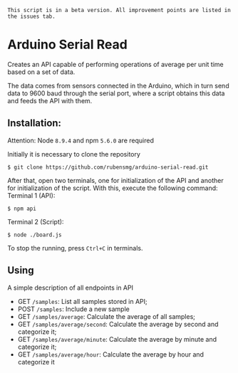 ```
This script is in a beta version. All improvement points are listed in the issues tab.
```

# Arduino Serial Read
Creates an API capable of performing operations of average per unit time based on a set of data.

The data comes from sensors connected in the Arduino, which in turn send data to 9600 baud through the serial port, where a script obtains this data and feeds the API with them.

## Installation:
Attention: Node `8.9.4` and npm `5.6.0` are required

Initially it is necessary to clone the repository
```
$ git clone https://github.com/rubensmg/arduino-serial-read.git
```

After that, open two terminals, one for initialization of the API and another for initialization of the script. With this, execute the following command:
Terminal 1 (API):
```
$ npm api
```
Terminal 2 (Script):
```
$ node ./board.js
```

To stop the running, press `Ctrl+C` in terminals.

## Using
A simple description of all endpoints in API
- GET `/samples`: List all samples stored in API;
- POST `/samples`: Include a new sample
- GET `/samples/average`: Calculate the average of all samples;
- GET `/samples/average/second`: Calculate the average by second and categorize it;
- GET `/samples/average/minute`: Calculate the average by minute and categorize it;
- GET `/samples/average/hour`: Calculate the average by hour and categorize it
